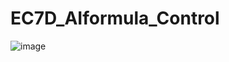 # EC7D_AIformula_Control

![image](https://github.com/honda-hgrx-idcs/EC7D_AIformula_Control/assets/113084733/5742b1f2-e3e0-458d-9392-0b575d14b6a2)
